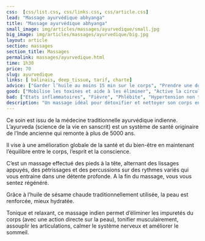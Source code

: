 ```yaml
---
css:  [css/list.css, css/links.css, css/article.css]
lead: "Massage ayurvédique abhyanga"
title: "Massage ayurvédique abhyanga"
small_image: img/articles/massages/ayurvedique/small.jpg
big_image: img/articles/massages/ayurvedique/big.jpg
layout: article
section: massages
section_title: Massages
permalink: massages/ayurvedique.html
time: 1h30
price: 70
slug: ayurvedique
links: [ balinais, deep_tissue, tarif, charte]
advice: ["Garder l’huile au moins 15 min sur le corps", "Prendre une douche bien chaude quelques heures après le massage pour une meilleure pénétration de l’huile  sur la peau et l’élimination les toxines."]
good: ["Mobilise les toxines et aide à les éliminer", "Active la circulation sanguine et lymphatique", "Apaise le système nerveux", "Relaxe les muscles et tendons", "Fortifie le corps", "Favorise le sommeil et les rêves"]
bad: ["Etats inflammatoires", "Fièvre", "Phlébite", "Hypertension non traitée"]
description: "Un massage idéal pour détoxifier et nettoyer son corps en profondeur. Ce massage indien vous ressourcera en profondeur!"
---
```

Ce soin est issu de la médecine traditionnelle
ayurvédique indienne.
L’ayurveda  (science de la vie en sanscrit) est
un système de santé originaire de l’Inde ancienne
qui remonte à plus de 5000 ans.


 Il vise à une amélioration globale de la santé
et du bien-être en maintenant l’équilibre entre le corps,
l’esprit et la conscience.


C’est un massage effectué des pieds à la tête, alternant
des lissages appuyés, des pétrissages et des
percussions sur des rythmes variés qui vous entraine
dans une détente profonde. A la fin du massage, vous
vous sentez régénéré.


Grâce à l’huile de sésame chaude traditionnellement
utilisée, la peau est renforcée, mieux hydratée.


 Tonique et relaxant, ce massage indien permet
d’éliminer les impuretés du corps (avec une action directe sur la peau), tonifier musculairement, assouplir les articulations, calmer le
système nerveux et améliorer le sommeil. 
